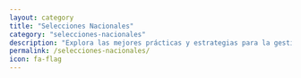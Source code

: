 ```yaml
---
layout: category
title: "Selecciones Nacionales"
category: "selecciones-nacionales"
description: "Explora las mejores prácticas y estrategias para la gestión exitosa de selecciones nacionales."
permalink: /selecciones-nacionales/
icon: fa-flag
---
```

